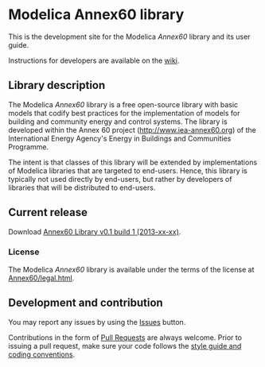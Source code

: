 # Modelica Annex60 library

This is the development site for the Modelica _Annex60_ library and its user guide.

Instructions for developers are available on the [wiki](https://github.com/iea-annex60/modelica-annex60/wiki).

## Library description

The Modelica _Annex60_ library is a free open-source library with basic models that codify
best practices for the implementation of models for building and community energy and control systems. 
The library is developed within the Annex 60 project (http://www.iea-annex60.org)
of the International Energy Agency's Energy in Buildings and Communities Programme.

The intent is that classes of this library will be extended by implementations of 
Modelica libraries that are targeted to end-users.
Hence, this library is typically not used directly by end-users, but rather by
developers of libraries that will be distributed to end-users.

## Current release

Download [Annex60 Library v0.1 build 1 (2013-xx-xx)](https://github.com/iea-annex60/modelica-annex60/archive/v0.1_build1.zip).

### License

The Modelica _Annex60_ library is available under the terms of the license at
[Annex60/legal.html](https://github.com/iea-annex60/modelica-annex60/blob/master/Annex60/legal.html).

## Development and contribution
You may report any issues by using the [Issues](https://github.com/iea-annex60/modelica-annex60/issues) button.

Contributions in the form of [Pull Requests](https://github.com/iea-annex60/modelica-annex60/pulls) are always welcome.
Prior to issuing a pull request, make sure your code follows
the [style guide and coding conventions](https://github.com/iea-annex60/modelica-annex60/wiki/Style-Guide).
